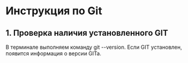 # Инструкция по Git
## 1. Проверка наличия установленного GIT
В терминале выполняем команду git --version. Если GIT установлен, появится информация о версии GITa.